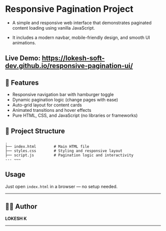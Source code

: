 # Responsive Pagination Project

  - A simple and responsive web interface that demonstrates paginated content loading using vanilla JavaScript. <br>
  
  - It includes a modern navbar, mobile-friendly design, and smooth UI animations.

## Live Demo: https://lokesh-soft-dev.github.io/responsive-pagination-ui/

## 🚀 Features

- Responsive navigation bar with hamburger toggle
- Dynamic pagination logic (change pages with ease)
- Auto-grid layout for content cards
- Animated transitions and hover effects
- Pure HTML, CSS, and JavaScript (no libraries or frameworks)

## 📂 Project Structure

```plaintext
.
├── index.html        # Main HTML file
├── styles.css        # Styling and responsive layout
├── script.js         # Pagination logic and interactivity
--- ~~~
```
## Usage
Just open `index.html` in a browser — no setup needed.

---
## 🧑‍💻 Author

**LOKESH K**

---
